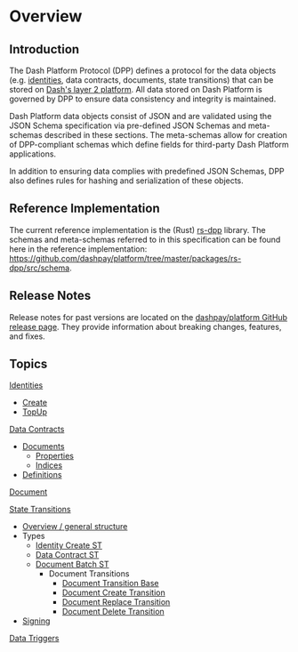 # Overview

## Introduction

The Dash Platform Protocol (DPP) defines a protocol for the data objects (e.g.  [identities](../protocol-ref/identity.md), data contracts, documents, state transitions) that can be stored on [Dash's layer 2 platform](https://dashplatform.readme.io/docs/introduction-what-is-dash-platform). All data stored on Dash Platform is governed by DPP to ensure data consistency and integrity is maintained.

Dash Platform data objects consist of JSON and are validated using the JSON Schema specification via pre-defined JSON Schemas and meta-schemas described in these sections. The meta-schemas allow for creation of DPP-compliant schemas which define fields for third-party Dash Platform applications.

In addition to ensuring data complies with predefined JSON Schemas, DPP also defines rules for hashing and serialization of these objects.

## Reference Implementation

The current reference implementation is the (Rust) [rs-dpp](https://github.com/dashevo/platform/tree/master/packages/rs-dpp) library. The schemas and meta-schemas referred to in this specification can be found here in the reference implementation: <https://github.com/dashpay/platform/tree/master/packages/rs-dpp/src/schema>.

## Release Notes

Release notes for past versions are located on the [dashpay/platform GitHub release page](https://github.com/dashpay/platform/releases). They provide information about breaking changes, features, and fixes.

## Topics

[Identities](../protocol-ref/identity.md)

- [Create](../protocol-ref/identity.md#identity-creation)
- [TopUp](../protocol-ref/identity.md#identity-topup)

[Data Contracts](../protocol-ref/data-contract.md)

- [Documents](../protocol-ref/data-contract.md#data-contract-documents)
  - [Properties](../protocol-ref/data-contract.md#document-properties)
  - [Indices](../protocol-ref/data-contract.md#document-indices)
- [Definitions](../protocol-ref/data-contract.md#data-contract-definitions)

[Document](../protocol-ref/document.md)

[State Transitions](../protocol-ref/state-transition.md)

- [Overview / general structure](../protocol-ref/state-transition.md)
- Types
  - [Identity Create ST](../protocol-ref/identity.md#identity-creation)
  - [Data Contract ST](../protocol-ref/data-contract.md#data-contract-creation)
  - [Document Batch ST](../protocol-ref/document.md)
    - Document Transitions
      - [Document Transition Base](../protocol-ref/document.md#document-base-transition)
      - [Document Create Transition](../protocol-ref/document.md#document-create-transition)
      - [Document Replace Transition](../protocol-ref/document.md#document-replace-transition)
      - [Document Delete Transition](../protocol-ref/document.md#document-delete-transition)
- [Signing](../protocol-ref/state-transition.md#state-transition-signing)

[Data Triggers](../protocol-ref/data-trigger.md)